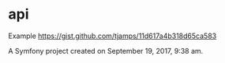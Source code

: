 api
===
Example https://gist.github.com/tjamps/11d617a4b318d65ca583

A Symfony project created on September 19, 2017, 9:38 am.

